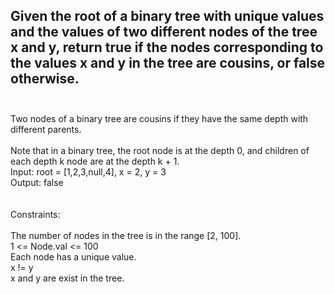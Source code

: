 ## Given the root of a binary tree with unique values and the values of two different nodes of the tree x and y, return true if the nodes corresponding to the values x and y in the tree are cousins, or false otherwise. <br> <br> 
Two nodes of a binary tree are cousins if they have the same depth with different parents. <br> <br> 
Note that in a binary tree, the root node is at the depth 0, and children of each depth k node are at the depth k + 1. <br> 
Input: root = [1,2,3,null,4], x = 2, y = 3 <br> 
Output: false <br> <br> <br> 
Constraints: <br> <br> 
The number of nodes in the tree is in the range [2, 100]. <br> 
1 <= Node.val <= 100 <br> 
Each node has a unique value. <br> 
x != y <br> 
x and y are exist in the tree. <br> 
